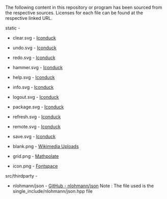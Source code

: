 The following content in this repository or program has been sourced from the respective sources. Licenses for each file can be found at the respective linked URL.

static - 
* clear.svg - [Iconduck](https://iconduck.com/icons/31176/clear)
* undo.svg - [Iconduck](https://iconduck.com/icons/9959/undo)
* redo.svg - [Iconduck](https://iconduck.com/icons/9687/redo)
* hammer.svg - [Iconduck](https://iconduck.com/icons/98126/hammer)
* help.svg - [Iconduck](https://iconduck.com/icons/9318/help)
* info.svg - [Iconduck](https://iconduck.com/icons/4013/info)
* logout.svg - [Iconduck](https://iconduck.com/icons/9455/logout)
* package.svg - [Iconduck](https://iconduck.com/icons/9592/package)
* refresh.svg - [Iconduck](https://iconduck.com/icons/55985/refresh)
* remote.svg - [Iconduck](https://iconduck.com/icons/69209/remote)
* save.svg - [Iconduck](https://iconduck.com/icons/68149/save)

* blank.png - [Wikimedia Uploads](https://upload.wikimedia.org/wikipedia/commons/thumb/9/98/Blank_button.svg/1124px-Blank_button.svg.png)
* grid.png - [Mathpolate](https://mathpolate.com/grid-maker-tools/graph-paper-maker)
* icon.png - [Fontspace](https://www.fontspace.com/zilap-geometrik-font-f22732)

src/thirdparty - 
* nlohmann/json - [GitHub - nlohmann/json](https://github.com/nlohmann/json/)
	Note : The file used is the single_include/nlohmann/json.hpp file